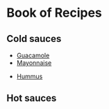 # Book of Recipes

## Cold sauces
* [Guacamole](guacamole.md)
* [Mayonnaise](mayonnaise.md)
- [Hummus](hummus.md)

## Hot sauces

